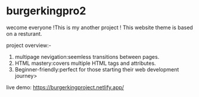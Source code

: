 # burgerkingpro2
wecome everyone !This is my another project !
This website theme is based on a resturant.

project overview:-
1. multipage nevigation:seemless transitions between pages.
2. HTML mastery:covers multiple HTML tags and attributes.
3. Beginner-friendly:perfect for those starting their web development journey>

live demo:
https://burgerkingproject.netlify.app/
